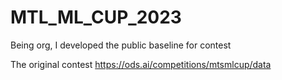 # MTL_ML_CUP_2023
Being org, I developed the public baseline for contest

The original contest
https://ods.ai/competitions/mtsmlcup/data

